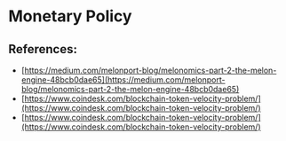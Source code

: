 # Monetary Policy

## References:

* [https://medium.com/melonport-blog/melonomics-part-2-the-melon-engine-48bcb0dae65](https://medium.com/melonport-blog/melonomics-part-2-the-melon-engine-48bcb0dae65)
* [https://www.coindesk.com/blockchain-token-velocity-problem/](https://www.coindesk.com/blockchain-token-velocity-problem/)
* [https://www.coindesk.com/blockchain-token-velocity-problem/](https://www.coindesk.com/blockchain-token-velocity-problem/)

